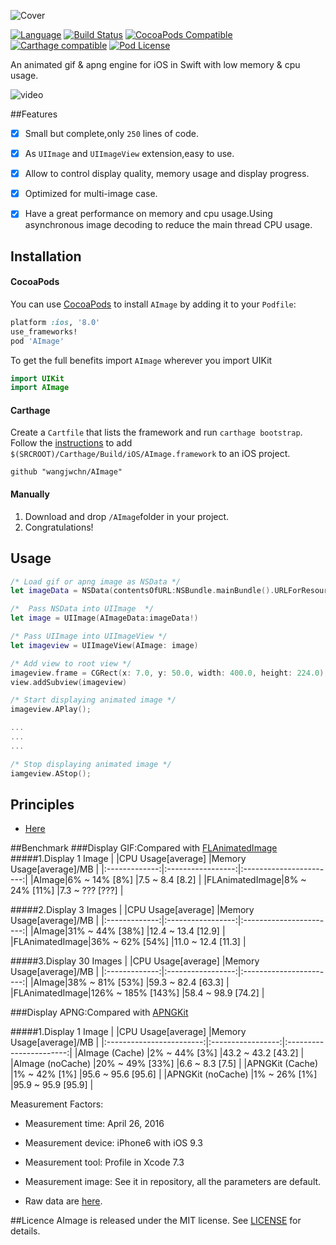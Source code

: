 ![Cover](https://raw.githubusercontent.com/wangjwchn/BenchmarkImage/master/Cover.png)

[![Language](https://img.shields.io/badge/swift-2.2-orange.svg)](http://swift.org)
[![Build Status](https://travis-ci.org/wangjwchn/AImage.svg?branch=master)](https://travis-ci.org/wangjwchn/AImage)
[![CocoaPods Compatible](https://img.shields.io/cocoapods/v/AImage.svg)](https://img.shields.io/cocoapods/v/AImage.svg)
[![Carthage compatible](https://img.shields.io/badge/Carthage-compatible-4BC51D.svg?style=flat)](https://github.com/Carthage/Carthage)
[![Pod License](https://img.shields.io/badge/license-MIT-blue.svg)](https://raw.githubusercontent.com/wangjwchn/AImage/master/LICENSE)

An animated gif & apng engine for iOS in Swift with low memory & cpu usage.

![video](http://i.imgur.com/XOoq9mP.gif)

##Features

- [x] Small but complete,only `250` lines of code. 
- [x] As `UIImage` and `UIImageView` extension,easy to use.
- [x] Allow to control display quality, memory usage and display progress.
- [x] Optimized for multi-image case.
- [x] Have a great performance on memory and cpu usage.Using asynchronous image decoding to reduce the main thread CPU usage.


## Installation

#### CocoaPods
You can use [CocoaPods](http://cocoapods.org/) to install `AImage` by adding it to your `Podfile`:

```ruby
platform :ios, '8.0'
use_frameworks!
pod 'AImage'
```

To get the full benefits import `AImage` wherever you import UIKit

``` swift
import UIKit
import AImage
```

#### Carthage
Create a `Cartfile` that lists the framework and run `carthage bootstrap`. Follow the [instructions](https://github.com/Carthage/Carthage#if-youre-building-for-ios) to add `$(SRCROOT)/Carthage/Build/iOS/AImage.framework` to an iOS project.

```
github "wangjwchn/AImage"
```
#### Manually
1. Download and drop ```/AImage```folder in your project.  
2. Congratulations!  

## Usage

```swift
/* Load gif or apng image as NSData */
let imageData = NSData(contentsOfURL:NSBundle.mainBundle().URLForResource("test", withExtension: "gif")!)

/*  Pass NSData into UIImage  */
let image = UIImage(AImageData:imageData!)

/* Pass UIImage into UIImageView */
let imageview = UIImageView(AImage: image)

/* Add view to root view */
imageview.frame = CGRect(x: 7.0, y: 50.0, width: 400.0, height: 224.0)
view.addSubview(imageview)

/* Start displaying animated image */
imageview.APlay();

...
...
...

/* Stop displaying animated image */
iamgeview.AStop();

```

## Principles
- [Here](https://wangjwchn.github.io/blog/Display-animated-image-on-iOS-device)

##Benchmark
###Display GIF:Compared with [FLAnimatedImage](https://github.com/Flipboard/FLAnimatedImage)
#####1.Display 1 Image
|               |CPU Usage[average] |Memory Usage[average]/MB |
|:-------------:|:-----------------:|:-----------------------:|
|AImage|6% ~ 14% [8%]      |7.5 ~ 8.4 [8.2]          |
|FLAnimatedImage|8% ~ 24% [11%]     |7.3 ~ ??? [???]          |

#####2.Display 3 Images
|               |CPU Usage[average] |Memory Usage[average]/MB |
|:-------------:|:-----------------:|:-----------------------:|
|AImage|31% ~ 44% [38%]    |12.4 ~ 13.4 [12.9]       |
|FLAnimatedImage|36% ~ 62% [54%]    |11.0 ~ 12.4 [11.3]       |

#####3.Display 30 Images
|               |CPU Usage[average] |Memory Usage[average]/MB |
|:-------------:|:-----------------:|:-----------------------:|
|AImage|38% ~ 81% [53%]    |59.3 ~ 82.4 [63.3]       |
|FLAnimatedImage|126% ~ 185% [143%] |58.4 ~ 98.9 [74.2]       |


###Display APNG:Compared with [APNGKit](https://github.com/onevcat/APNGKit)

#####1.Display 1 Image
|               				|CPU Usage[average] |Memory Usage[average]/MB |
|:------------------------:|:-----------------:|:-----------------------:|
|AImage (Cache)	|2% ~ 44% [3%]      |43.2 ~ 43.2 [43.2]       |
|AImage (noCache)	|20% ~ 49% [33%]    |6.6 ~ 8.3 [7.5]          |
|APNGKit (Cache)				|1% ~ 42% [1%]      |95.6 ~ 95.6 [95.6]        |
|APNGKit (noCache)			|1% ~ 26% [1%]      |95.9 ~ 95.9 [95.9]        |


Measurement Factors:

 - Measurement time: April 26, 2016

 - Measurement device: iPhone6 with iOS 9.3

 - Measurement tool: Profile in Xcode 7.3

 - Measurement image: See it in repository, all the parameters are default.

 - Raw data are [here](https://github.com/wangjwchn/BenchmarkImage).

 
##Licence
AImage is released under the MIT license. See [LICENSE](https://github.com/wangjwchn/JWAnimatedImage/raw/master/LICENSE) for details.
